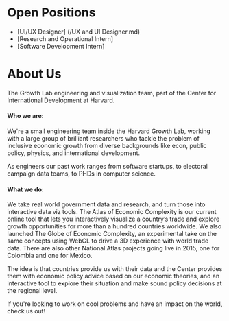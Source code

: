 Open Positions
==============

* [UI/UX Designer] (/UX and UI Designer.md)
* [Research and Operational Intern]
* [Software Development Intern]

About Us
========

The Growth Lab engineering and visualization team, part of the Center for International Development at Harvard.

#### Who we are:
We're a small engineering team inside the Harvard Growth Lab, working with a large group of brilliant researchers who tackle the problem of inclusive economic growth from diverse backgrounds like econ, public policy, physics, and international development. 

As engineers our past work ranges from software startups, to electoral campaign data teams, to PHDs in computer science.

#### What we do:
We take real world government data and research, and turn those into interactive data viz tools. The Atlas of Economic Complexity is our current online tool that lets you interactively visualize a country’s trade and explore growth opportunities for more than a hundred countries worldwide. We also launched The Globe of Economic Complexity, an experimental take on the same concepts using WebGL to drive a 3D experience with world trade data. There are also other National Atlas projects going live in 2015, one for Colombia and one for Mexico.

The idea is that countries provide us with their data and the Center provides them with economic policy advice based on our economic theories, and an interactive tool to explore their situation and make sound policy decisions at the regional level.

If you're looking to work on cool problems and have an impact on the world, check us out!

